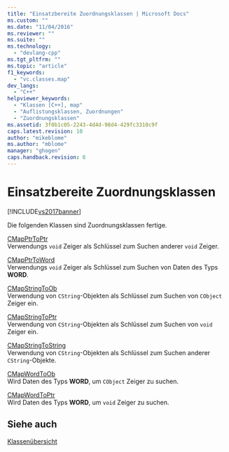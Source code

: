 ```yaml
---
title: "Einsatzbereite Zuordnungsklassen | Microsoft Docs"
ms.custom: ""
ms.date: "11/04/2016"
ms.reviewer: ""
ms.suite: ""
ms.technology: 
  - "devlang-cpp"
ms.tgt_pltfrm: ""
ms.topic: "article"
f1_keywords: 
  - "vc.classes.map"
dev_langs: 
  - "C++"
helpviewer_keywords: 
  - "Klassen [C++], map"
  - "Auflistungsklassen, Zuordnungen"
  - "Zuordnungsklassen"
ms.assetid: 3f0b1c05-2243-4d4d-98d4-429fc3310c9f
caps.latest.revision: 10
author: "mikeblome"
ms.author: "mblome"
manager: "ghogen"
caps.handback.revision: 6
---
```

# Einsatzbereite Zuordnungsklassen
[!INCLUDE[vs2017banner](../assembler/inline/includes/vs2017banner.md)]

Die folgenden Klassen sind Zuordnungsklassen fertige.  
  
 [CMapPtrToPtr](../mfc/reference/cmapptrtoptr-class.md)  
 Verwendungs `void` Zeiger als Schlüssel zum Suchen anderer `void` Zeiger.  
  
 [CMapPtrToWord](../mfc/reference/cmapptrtoword-class.md)  
 Verwendungs `void` Zeiger als Schlüssel zum Suchen von Daten des Typs **WORD**.  
  
 [CMapStringToOb](../mfc/reference/cmapstringtoob-class.md)  
 Verwendung von `CString`\-Objekten als Schlüssel zum Suchen von `CObject` Zeiger ein.  
  
 [CMapStringToPtr](../mfc/reference/cmapstringtoptr-class.md)  
 Verwendung von `CString`\-Objekten als Schlüssel zum Suchen von `void` Zeiger ein.  
  
 [CMapStringToString](../mfc/reference/cmapstringtostring-class.md)  
 Verwendung von `CString`\-Objekten als Schlüssel zum Suchen anderer `CString`\-Objekte.  
  
 [CMapWordToOb](../mfc/reference/cmapwordtoob-class.md)  
 Wird Daten des Typs **WORD**, um `CObject` Zeiger zu suchen.  
  
 [CMapWordToPtr](../mfc/reference/cmapwordtoptr-class.md)  
 Wird Daten des Typs **WORD**, um `void` Zeiger zu suchen.  
  
## Siehe auch  
 [Klassenübersicht](../mfc/class-library-overview.md)
